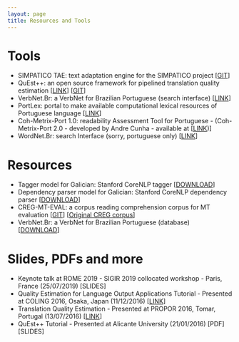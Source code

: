 ```yaml
---
layout: page
title: Resources and Tools
---
```


# Tools
- SIMPATICO TAE: text adaptation engine for the SIMPATICO project [[GIT](https://github.com/SIMPATICOProject/SimpaticoTAEServer/tree/master)]
- QuEst++: an open source framework for pipelined translation quality estimation [[LINK](http://www.quest.dcs.shef.ac.uk/)] [[GIT](https://github.com/ghpaetzold/questplusplus)]
- VerbNet.Br: a VerbNet for Brazilian Portuguese (search interface) [[LINK](http://nilc.icmc.usp.br/verbnetbr/)]
- PortLex: portal to make available computational lexical resources of Portuguese language [[LINK](http://nilc.icmc.usp.br/portlex/index.php/en/)]
- Coh-Metrix-Port 1.0: readability Assessment Tool for Portuguese - (Coh-Metrix-Port 2.0 - developed by Andre Cunha - available at [[LINK](http://www.nilc.icmc.usp.br/coh-metrix-port/))]
- WordNet.Br: search Interface (sorry, portuguese only) [[LINK](http://nilc.icmc.usp.br/wordnetbr/)]

# Resources
- Tagger model for Galician: Stanford CoreNLP tagger [[DOWNLOAD](https://github.com/carolscarton/galician-corenlp-resources)]
- Dependency parser model for Galician: Stanford CoreNLP dependency parser [[DOWNLOAD](https://github.com/carolscarton/galician-corenlp-resources)]
- CREG-MT-EVAL: a corpus reading comprehension corpus for MT evaluation [[GIT](https://github.com/carolscarton/CREG-MT-eval)] [[Original CREG corpus](http://www.sfs.uni-tuebingen.de/en/tcl/resources/corpora.html)]
- VerbNet.Br: a VerbNet for Brazilian Portuguese (database) [[DOWNLOAD](http://staffwww.dcs.shef.ac.uk/people/C.Scarton/resources/verbnetbr.tar.gz)]

# Slides, PDFs and more
- Keynote talk at ROME 2019 - SIGIR 2019 collocated workshop - Paris, France (25/07/2019) [SLIDES]
- Quality Estimation for Language Output Applications Tutorial - Presented at COLING 2016, Osaka, Japan (11/12/2016) [[LINK](http://coling2016.anlp.jp/tutorials/T4/)]
- Translation Quality Estimation - Presented at PROPOR 2016, Tomar, Portugal (13/07/2016) [[LINK](http://propor2016.di.fc.ul.pt/?page_id=705)]
- QuEst++ Tutorial - Presented at Alicante University (21/01/2016) [PDF] [SLIDES]



